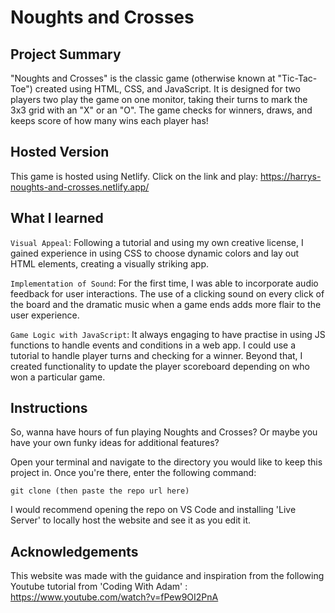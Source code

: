 # Noughts and Crosses


## Project Summary

"Noughts and Crosses" is the classic game (otherwise known at "Tic-Tac-Toe") created using HTML, CSS, and JavaScript. It is designed for two players two play the game on one monitor, taking their turns to mark the 3x3 grid with an "X" or an "O". The game checks for winners, draws, and keeps score of how many wins each player has!

## Hosted Version

This game is hosted using Netlify. Click on the link and play: https://harrys-noughts-and-crosses.netlify.app/

## What I learned

`Visual Appeal`: Following a tutorial and using my own creative license, I gained experience in using CSS to choose dynamic colors and lay out HTML elements, creating a visually striking app. 

`Implementation of Sound`: For the first time, I was able to incorporate audio feedback for user interactions. The use of a clicking sound on every click of the board and the dramatic music when a game ends adds more flair to the user experience. 

`Game Logic with JavaScript`: It always engaging to have practise in using JS functions to handle events and conditions in a web app. I could use a tutorial to handle player turns and checking for a winner. Beyond that, I created functionality to update the player scoreboard depending on who won a particular game. 

## Instructions

So, wanna have hours of fun playing Noughts and Crosses? Or maybe you have your own funky ideas for additional features?

Open your terminal and navigate to the directory you would like to keep this project in. Once you're there, enter the following command:

```
git clone (then paste the repo url here)
```

I would recommend opening the repo on VS Code and installing 'Live Server' to locally host the website and see it as you edit it.

## Acknowledgements

This website was made with the guidance and inspiration from the following Youtube tutorial from 'Coding With Adam' : https://www.youtube.com/watch?v=fPew9OI2PnA